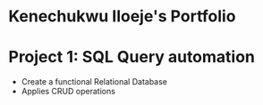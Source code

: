 # Kenechukwu Iloeje's Portfolio

# Project 1: SQL Query automation
* Create a functional Relational Database
* Applies CRUD operations
